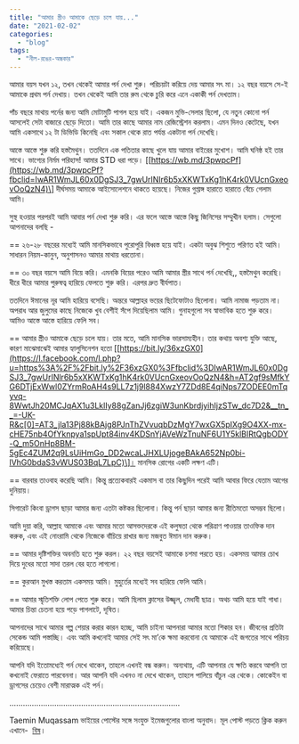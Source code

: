 ```yaml
---
title: "আমার স্ত্রীও আমাকে ছেড়ে চলে যায়..."
date: "2021-02-02"
categories: 
  - "blog"
tags: 
  - "নীল-রঙের-অন্ধকার"
---
```


আমার বয়স যখন ১২, তখন থেকেই আমার পর্ন দেখা শুরু। পরিচয়টা করিয়ে দেয় আমার সৎ মা। ১২ বছর বয়সে সে-ই আমাকে প্রথম পর্ন দেখায়। তখন থেকেই আমি তার রুম থেকে চুরি করে এনে একাকী পর্ন দেখতাম।

পাঁচ বছরে মাথায় পর্নের জন্য আমি মোটামুটি পাগল হয়ে যাই। একজন মুভি-সেলার ছিলো, যে নতুন কোনো পর্ন আসলেই সেটা বাজারে ছেড়ে দিতো। আমি তার কাছে আমার নাম রেজিস্ট্রেশন করলাম। এমন দিনও কেটেছে, যখন আমি একসাথে ১২ টা ডিভিডি কিনেছি এবং সকাল থেকে রাত পর্যন্ত একটানা পর্ন দেখেছি।

আস্তে আস্তে শুরু করি হস্তমৈথুন। ততদিনে এক পতিতার কাছে খুলে যায় আমার বাইরের মুখোশ। আমি ঘনিষ্ঠ হই তার সাথে। ভাগ্যের নির্মম পরিহাস! আমার STD ধরা পড়ে। \[[https://wb.md/3pwpcPf](https://wb.md/3pwpcPf?fbclid=IwAR1WmJL60x0DgSJ3_7gwUrINlr6b5xXKWTxKg1hK4rk0VUcnGxeovOoQzN4)\] দীর্ঘসময় আমাকে আইসোলেশনে থাকতে হয়েছে। নিজের গুপ্তাঙ্গ হারাতে হারাতে বেঁচে গেলাম আমি।

সুস্থ হওয়ার পরপরই আমি আবার পর্ন দেখা শুরু করি। এর ফলে আস্তে আস্তে কিছু জিনিসের সম্মুখীন হলাম। সেগুলো আপনাদের বলছি -

\== ২৬-২৮ বছরের মধ্যেই আমি মানসিকভাবে পুরোপুরি বিধ্বস্ত হয়ে যাই। একটা অবুঝ শিশুতে পরিণত হই আমি। সাধারন নিয়ম-কানুন, অনুশাসনও আমার মাথায় ধরতোনা।

\== ৩০ বছর বয়সে আমি বিয়ে করি। এমনকি বিয়ের পরেও আমি আমার স্ত্রীর সাথে পর্ন দেখেছি,, হস্তমৈথুন করেছি। ধীরে ধীরে আমার পুরুষত্ব হারিয়ে ফেলতে শুরু করি। এরপর দ্রুত বীর্যপাত।

ততদিনে ঈমানের নূর আমি হারিয়ে বসেছি। অন্তরে আল্লাহর ভয়ের ছিটেফোটাও ছিলোনা। আমি নামাজ পড়তাম না। অপরাধ আর জুলুমের কাছে নিজেকে খুব বেশীই সঁপে দিয়েছিলাম আমি। গুনাহগুলো সব স্বাভাবিক হতে শুরু করে। আমিও আস্তে আস্তে হারিয়ে ফেলি সব।

\== আমার স্ত্রীও আমাকে ছেড়ে চলে যায়। তার মতে, আমি মানসিক ভারসাম্যহীন। তার কথায় অবশ্য যুক্তি আছে, কারণ মাঝেমাঝেই আমার হ্যালুসিনেশন হতো \[[https://bit.ly/36xzGX0](https://l.facebook.com/l.php?u=https%3A%2F%2Fbit.ly%2F36xzGX0%3Ffbclid%3DIwAR1WmJL60x0DgSJ3_7gwUrINlr6b5xXKWTxKg1hK4rk0VUcnGxeovOoQzN4&h=AT2gf9sMfkYG6DTjExWwl0ZYrmRoAH4s9LL7z1j9l884XwzY7ZDd8E4qiNps7ZODEE0mTqyvq-8WwtJh20MCJqAX1u3LklIy88gZanJj6zgiW3unKbrdjyihIjzSTw_dc7D2&__tn__=-UK-R&c[0]=AT3_jla13Pj88kBAjg8PJnThZVvuqbDzMgY7wxGX5pIXg9O4XX-mx-cHE75nb4OfYknpya1spUpt84inv4KDSnYjAVeWzTnuNF6U1Y5klBIRtQgbODY-Q_m5OnHp8BM-5gEc4ZUM2q9LsUiHmGo_DD2wcaLJHXLUjogeBAkA652Np0bi-lVhG0bdaS3vWUS03BqL7LpC)\]। মানসিক রোগের একটি লক্ষণ এটি।

\== বারবার তাওবাহ করেছি আমি। কিন্তু প্রত্যেকবারই একমাস বা তার কিছুদিন পরেই আমি আবার ফিরে যেতাম আগের দুনিয়ায়।

সিগারেট কিংবা ড্রাগস ছাড়া আমার জন্য এতটা কষ্টকর ছিলোনা। কিন্তু পর্ন ছাড়া আমার জন্য রীতিমতো অসম্ভব ছিলো।

আমি দুয়া করি, আল্লাহ আমাকে এবং আমার মতো আসক্তদেরকে এই কলুষতা থেকে পরিত্রাণ পাওয়ার তাওফিক দান করুক, এবং এই নোংরামি থেকে নিজেকে বাঁচিয়ে রাখার জন্য মজবুত ঈমান দান করুক।

\== আমার দৃষ্টিশক্তির অবনতি হতে শুরু করল। ২২ বছর বয়সেই আমাকে চশমা পরতে হয়। একসময় আমার চোখ দিয়ে দুধের মতো সাদা তরল বের হতে লাগলো।

\== কুরআন মুখস্ত করতাম একসময় আমি। মুহুর্তের মধ্যেই সব হারিয়ে ফেলি আমি।

\== আমার স্মৃতিশক্তি লোপ পেতে শুরু করে। আমি ছিলাম ক্লাসের উজ্জ্বল, মেধাবী ছাত্র। অথচ আমি হয়ে যাই গাধা। আমার চিন্তা চেতনা হয়ে পড়ে পাগলাটে, দূষিত।

আপনাদের সাথে আমার গল্প শেয়ার করার কারন হচ্ছে, আমি চাইনা আপনারা আমার মতো শিকার হন। জীবনের প্রতিটা সেকেন্ড আমি পস্তাচ্ছি। এবং আমি কখনোই আমার সেই সৎ মা’কে ক্ষমা করবোনা যে আমাকে এই জগতের সাথে পরিচয় করিয়েছে।

আপনি যদি ইতোমধ্যেই পর্ন দেখে থাকেন, তাহলে এখনই বন্ধ করুন। অন্যথায়, এটি আপনার যে ক্ষতি করবে আপনি তা কখনোই ফেরাতে পারবেননা। আর আপনি যদি এখনও না দেখে থাকেন, তাহলে পালিয়ে বাঁচুন এর থেকে। কোকেইন বা ড্রাগসের চেয়েও বেশী মারাত্মক এই পর্ন।

.…………………………………………………………………

Taemin Muqassam ভাইয়ের পোস্টের সঙ্গে সংযুক্ত ইমেজগুলোর বাংলা অনুবাদ। মূল পোস্ট পড়তে ক্লিক করুন এখানে-  [বিষ](https://web.facebook.com/lostmodesty/posts/2799835603564875)।
